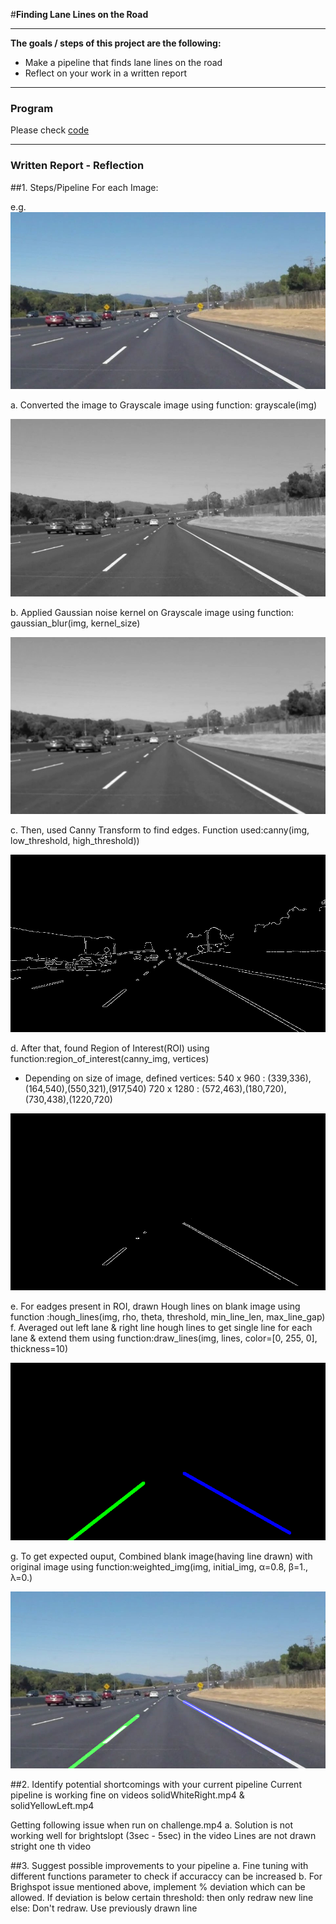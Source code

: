 #**Finding Lane Lines on the Road** 

---

**The goals / steps of this project are the following:**
* Make a pipeline that finds lane lines on the road
* Reflect on your work in a written report


[//]: # (Image References)

[image1]: ./examples/grayscale.jpg       "Grayscale"
[image_input]: ./examples/input.jpg      "Input Image"
[image_gray]: ./examples/gray.jpg        "GrayScale Image"
[image_gauss]: ./examples/gauss.jpg      "After Gaussing Kernel"
[image_canny]: ./examples/canny.jpg      "After Canny Transform"
[image_roi]: ./examples/roi.jpg          "Region Of Interest"
[image_hough_lines_avg_extrapolate]: ./examples/hough_line.jpg "Hough Line Per Lane"
[image_output]: ./examples/output.jpg     "Output Image"

---

### Program
Please check [code](P1.ipynb)

---

### Written Report - Reflection


##1. Steps/Pipeline
For each Image:

e.g.
![alt text][image_input]

a. Converted the image to Grayscale image using function: grayscale(img)

![alt text][image_gray]

b. Applied Gaussian noise kernel on Grayscale image using function: gaussian_blur(img, kernel_size)

![alt text][image_gauss]

c. Then, used Canny Transform to find edges. Function used:canny(img, low_threshold, high_threshold))

![alt text][image_canny]

d. After that, found Region of Interest(ROI) using function:region_of_interest(canny_img, vertices) 
   - Depending on size of image, defined vertices:
     540 x 960  : (339,336),(164,540),(550,321),(917,540)
     720 x 1280 : (572,463),(180,720),(730,438),(1220,720)

![alt text][image_roi]

e. For eadges present in ROI, drawn Hough lines on blank image using function :hough_lines(img, rho, theta, threshold, min_line_len, max_line_gap)
f. Averaged out left lane & right line hough lines to get single line for each lane & extend them using function:draw_lines(img, lines, color=[0, 255, 0], thickness=10) 

![alt text][image_hough_lines_avg_extrapolate]

g. To get expected ouput, Combined blank image(having line drawn) with original image using function:weighted_img(img, initial_img, α=0.8, β=1., λ=0.)

![alt text][image_output]


##2. Identify potential shortcomings with your current pipeline
Current pipeline is working fine on videos solidWhiteRight.mp4 & solidYellowLeft.mp4

Getting following issue when run on challenge.mp4
a. Solution is not working well for brightslopt (3sec - 5sec) in the video
   Lines are not drawn stright one th video


##3. Suggest possible improvements to your pipeline
a. Fine tuning with different functions parameter to check if accuraccy can be increased
b. For Brighspot issue mentioned above, implement % deviation which can be allowed.
   If deviation is below certain threshold:
   	then only redraw new line
   else:
   	Don't redraw. Use previously drawn line

